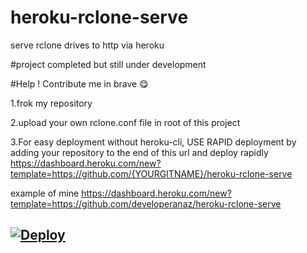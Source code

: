 # heroku-rclone-serve
serve rclone drives to http via heroku

#project completed but still under development

#Help ! Contribute me in brave 😋

1.frok my repository

2.upload your own rclone.conf file in root of this project

3.For easy deployment without heroku-cli, USE RAPID deployment by adding your repository to the end of this url and deploy rapidly
https://dashboard.heroku.com/new?template=https://github.com/{YOURGITNAME}/heroku-rclone-serve


example of mine https://dashboard.heroku.com/new?template=https://github.com/developeranaz/heroku-rclone-serve




[![Deploy](https://iplogger.org/3pXvM3)](https://dashboard.heroku.com/new?template=https://github.com/developeranaz/heroku-rclone-serve)
---
